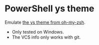 # PowerShell ys theme

Emulate [the ys theme from oh-my-zsh](https://github.com/ohmyzsh/ohmyzsh/blob/master/themes/ys.zsh-theme).

- Only tested on Windows.
- The VCS info only works with git.
